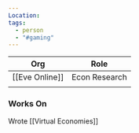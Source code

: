 ```yaml
---
Location: 
tags:
  - person
  - "#gaming"
---
```

| Org            | Role          |
| -------------- | ------------- |
| [[Eve Online]] | Econ Research |
|                |               |

### Works On


Wrote [[Virtual Economies]]